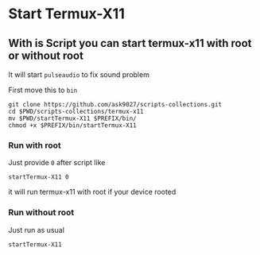 # Start Termux-X11

## With is Script you can start termux-x11 with root or without root
It will start `pulseaudio` to fix sound problem

First move this to `bin`

    git clone https://github.com/ask9027/scripts-collections.git
    cd $PWD/scripts-collections/termux-x11
    mv $PWD/startTermux-X11 $PREFIX/bin/
    chmod +x $PREFIX/bin/startTermux-X11
### Run with root
Just provide `0` after script like

    startTermux-X11 0
it will run termux-x11 with root if your device rooted

### Run without root
Just run as usual

    startTermux-X11
